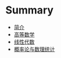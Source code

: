 # Summary

* [简介](README.md)
* [高等数学](gao-deng-shu-xue.md)
* [线性代数](xian-xing-dai-shu.md)
* [概率论与数理统计](gai-lv-lun-yu-shu-li-tong-ji.md)



